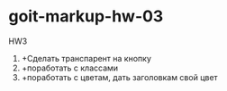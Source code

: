 # goit-markup-hw-03

HW3

1. +Сделать транспарент на кнопку
2. +поработать с классами
3. +поработать с цветам, дать заголовкам свой цвет
